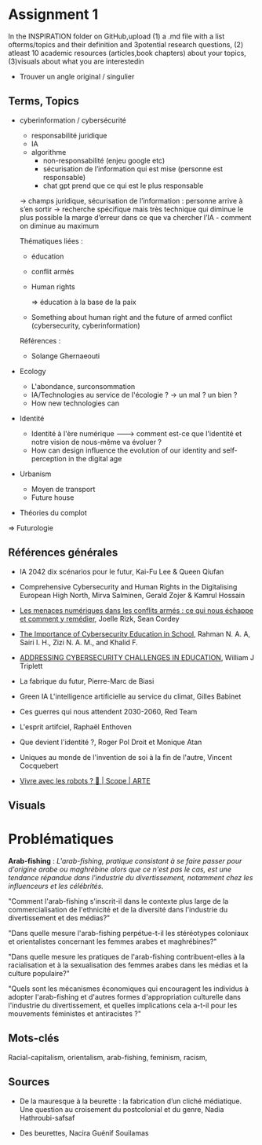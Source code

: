 # Assignment 1

In the INSPIRATION folder on GitHub,upload (1) a .md file with a list ofterms/topics and their definition and 3potential research questions, (2) atleast 10 academic resources (articles,book chapters) about your topics, (3)visuals about what you are interestedin

- Trouver un angle original / singulier

## Terms, Topics

- cyberinformation / cybersécurité

  -  responsabilité juridique
  - IA
  - algorithme
    -  non-responsabilité (enjeu google etc)
    -  sécurisation de l’information qui est mise (personne est responsable)
    - chat gpt prend que ce qui est le plus responsable

  -> champs juridique, sécurisation de l’information : personne arrive à s’en sortir
  -> recherche spécifique mais très technique qui diminue le plus possible la marge d’erreur dans ce que va chercher l’IA - comment on diminue au maximum

  Thématiques liées : 

  - éducation

  - conflit armés

  - Human rights 

    => éducation à la base de la paix

  - Something about human right and the future of armed conflict (cybersecurity, cyberinformation)

  Références : 

  - Solange Ghernaeouti



- Ecology
  - L'abondance, surconsommation
  - IA/Technologies au service de l'écologie ?  -> un mal ? un bien ?
  - How new technologies can 
- Identité
  - Identité à l'ère numérique ---> comment est-ce que l'identité et notre vision de nous-même va évoluer ?
  - How can design influence the evolution of our identity and self-perception in the digital age 

- Urbanism 
  - Moyen de transport
  - Future house
- Théories du complot



=> Futurologie

## Références générales

- IA 2042 dix scénarios pour le futur, Kai-Fu Lee & Queen Qiufan 

- Comprehensive Cybersecurity and Human Rights in the Digitalising European High North, Mirva Salminen, Gerald Zojer & Kamrul Hossain
- [Les menaces numériques dans les conflits armés : ce qui nous échappe et comment y remédier](https://blogs.icrc.org/law-and-policy/fr/2023/10/02/menaces-numeriques-dans-les-conflits-armes/), Joelle Rizk, Sean Cordey
- [The Importance of Cybersecurity Education in School](https://www.ijiet.org/vol10/1393-JR419.pdf), Rahman N. A. A, Sairi I. H., Zizi N. A. M., and Khalid F.
- [ADDRESSING CYBERSECURITY CHALLENGES IN EDUCATION](https://journal.gmpionline.com/index.php/ijses/article/view/132/112), William J Triplett
- La fabrique du futur, Pierre-Marc de Biasi
- Green IA L'intelligence artificielle au service du climat, Gilles Babinet
- Ces guerres qui nous attendent 2030-2060, Red Team
- L'esprit artifciel, Raphaël Enthoven
- Que devient l'identité ?, Roger Pol Droit et Monique Atan
- Uniques au monde de l'invention de soi à la fin de l'autre, Vincent Cocquebert
- [Vivre avec les robots ? 🤖 | Scope | ARTE](https://youtu.be/ZQ302QsfTaI?si=B2aCXzlfzvzu9zWs)

## Visuals



# Problématiques

**Arab-fishing** : *L'arab-fishing, pratique consistant à se faire passer pour d'origine arabe ou maghrébine alors que ce n'est pas le cas, est une tendance répandue dans l'industrie du divertissement, notamment chez les influenceurs et les célébrités.*



"Comment l'arab-fishing s'inscrit-il dans le contexte plus large de la commercialisation de l'ethnicité et de la diversité dans l'industrie du divertissement et des médias?"

"Dans quelle mesure l'arab-fishing perpétue-t-il les stéréotypes coloniaux et orientalistes concernant les femmes arabes et maghrébines?"

"Dans quelle mesure les pratiques de l'arab-fishing contribuent-elles à la racialisation et à la sexualisation des femmes arabes dans les médias et la culture populaire?"



"Quels sont les mécanismes économiques qui encouragent les individus à adopter l'arab-fishing et d'autres formes d'appropriation culturelle dans l'industrie du divertissement, et quelles implications cela a-t-il pour les mouvements féministes et antiracistes ?"

## Mots-clés

Racial-capitalism, orientalism, arab-fishing, feminism, racism, 

## Sources 

- De la mauresque à la beurette : la fabrication d’un cliché médiatique. Une question au croisement du postcolonial et du genre, Nadia Hathroubi-safsaf

- Des beurettes, Nacira Guénif Souilamas
